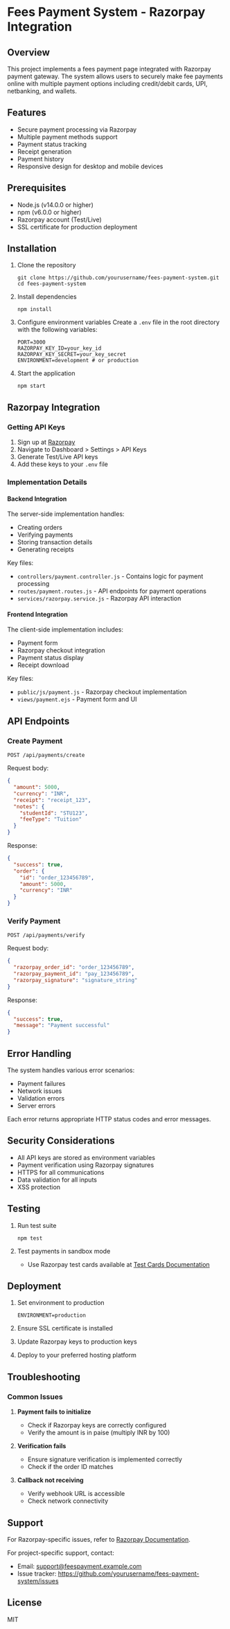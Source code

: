 # Fees Payment System - Razorpay Integration

## Overview
This project implements a fees payment page integrated with Razorpay payment gateway. The system allows users to securely make fee payments online with multiple payment options including credit/debit cards, UPI, netbanking, and wallets.

## Features
- Secure payment processing via Razorpay
- Multiple payment methods support
- Payment status tracking
- Receipt generation
- Payment history
- Responsive design for desktop and mobile devices

## Prerequisites
- Node.js (v14.0.0 or higher)
- npm (v6.0.0 or higher)
- Razorpay account (Test/Live)
- SSL certificate for production deployment

## Installation

1. Clone the repository
   ```
   git clone https://github.com/yourusername/fees-payment-system.git
   cd fees-payment-system
   ```

2. Install dependencies
   ```
   npm install
   ```

3. Configure environment variables
   Create a `.env` file in the root directory with the following variables:
   ```
   PORT=3000
   RAZORPAY_KEY_ID=your_key_id
   RAZORPAY_KEY_SECRET=your_key_secret
   ENVIRONMENT=development # or production
   ```

4. Start the application
   ```
   npm start
   ```

## Razorpay Integration

### Getting API Keys
1. Sign up at [Razorpay](https://razorpay.com)
2. Navigate to Dashboard > Settings > API Keys
3. Generate Test/Live API keys
4. Add these keys to your `.env` file

### Implementation Details

#### Backend Integration
The server-side implementation handles:
- Creating orders
- Verifying payments
- Storing transaction details
- Generating receipts

Key files:
- `controllers/payment.controller.js` - Contains logic for payment processing
- `routes/payment.routes.js` - API endpoints for payment operations
- `services/razorpay.service.js` - Razorpay API interaction

#### Frontend Integration
The client-side implementation includes:
- Payment form
- Razorpay checkout integration
- Payment status display
- Receipt download

Key files:
- `public/js/payment.js` - Razorpay checkout implementation
- `views/payment.ejs` - Payment form and UI

## API Endpoints

### Create Payment
```
POST /api/payments/create
```
Request body:
```json
{
  "amount": 5000,
  "currency": "INR",
  "receipt": "receipt_123",
  "notes": {
    "studentId": "STU123",
    "feeType": "Tuition"
  }
}
```
Response:
```json
{
  "success": true,
  "order": {
    "id": "order_123456789",
    "amount": 5000,
    "currency": "INR"
  }
}
```

### Verify Payment
```
POST /api/payments/verify
```
Request body:
```json
{
  "razorpay_order_id": "order_123456789",
  "razorpay_payment_id": "pay_123456789",
  "razorpay_signature": "signature_string"
}
```
Response:
```json
{
  "success": true,
  "message": "Payment successful"
}
```

## Error Handling
The system handles various error scenarios:
- Payment failures
- Network issues
- Validation errors
- Server errors

Each error returns appropriate HTTP status codes and error messages.

## Security Considerations
- All API keys are stored as environment variables
- Payment verification using Razorpay signatures
- HTTPS for all communications
- Data validation for all inputs
- XSS protection

## Testing
1. Run test suite
   ```
   npm test
   ```

2. Test payments in sandbox mode
   - Use Razorpay test cards available at [Test Cards Documentation](https://razorpay.com/docs/payments/payments/test-card-details/)

## Deployment
1. Set environment to production
   ```
   ENVIRONMENT=production
   ```

2. Ensure SSL certificate is installed
3. Update Razorpay keys to production keys
4. Deploy to your preferred hosting platform

## Troubleshooting

### Common Issues
1. **Payment fails to initialize**
   - Check if Razorpay keys are correctly configured
   - Verify the amount is in paise (multiply INR by 100)

2. **Verification fails**
   - Ensure signature verification is implemented correctly
   - Check if the order ID matches

3. **Callback not receiving**
   - Verify webhook URL is accessible
   - Check network connectivity

## Support
For Razorpay-specific issues, refer to [Razorpay Documentation](https://razorpay.com/docs/).

For project-specific support, contact:
- Email: support@feespayment.example.com
- Issue tracker: https://github.com/yourusername/fees-payment-system/issues

## License
MIT
